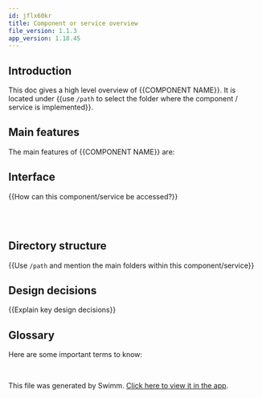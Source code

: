 ```yaml
---
id: jflx60kr
title: Component or service overview
file_version: 1.1.3
app_version: 1.18.45
---
```


## Introduction
This doc gives a high level overview of {{COMPONENT NAME}}. It is located under {{use `/path` to select the folder where the component / service is implemented}}.

## Main features
The main features of {{COMPONENT NAME}} are:

## Interface
{{How can this component/service be accessed?}}

<br/>



<br/>

## Directory structure
{{Use `/path` and mention the main folders within this component/service}}

## Design decisions
{{Explain key design decisions}}

## Glossary
Here are some important terms to know:

<br/>

This file was generated by Swimm. [Click here to view it in the app](https://app.swimm.io/repos/Z2l0aHViJTNBJTNBbXJha2N3LnRrJTNBJTNBbXJha2N3/docs/jflx60kr).
